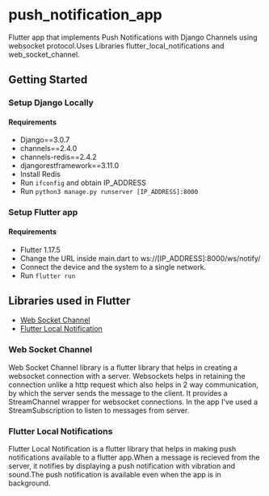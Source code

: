 # push_notification_app

Flutter app that implements Push Notifications with Django Channels using websocket protocol.Uses Libraries flutter_local_notifications and web_socket_channel.

## Getting Started

### Setup Django Locally

#### Requirements
* Django==3.0.7
* channels==2.4.0
* channels-redis==2.4.2
* djangorestframework==3.11.0
* Install Redis
* Run ``ifconfig`` and obtain IP_ADDRESS
* Run ``python3 manage.py runserver [IP_ADDRESS]:8000``

### Setup Flutter app

#### Requirements
* Flutter 1.17.5
* Change the URL inside main.dart to ws://[IP_ADDRESS]:8000/ws/notify/
* Connect the device and the system to a single network.
* Run ``flutter run``

## Libraries used in Flutter

* [Web Socket Channel](https://pub.dev/packages/web_socket_channel)
* [Flutter Local Notification](https://pub.dev/packages/flutter_local_notifications)

### Web Socket Channel
Web Socket Channel library is a flutter library that helps in creating a websocket connection with a server. Websockets helps in retaining the connection unlike a http request which also helps in 2 way communication, by which the server sends the message to the client. It provides a StreamChannel wrapper for websocket connections. In the app I've used a StreamSubscription to listen to messages from server.

### Flutter Local Notifications
Flutter Local Notification is a flutter library that helps in making push notifications available to a flutter app.When a message is recieved from the server, it notifies by displaying a push notification with vibration and sound.The push notification is available even when the app is in background.
